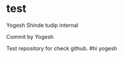 # test
Yogesh Shinde
tudip internal

Commit by Yogesh

Test repository for check github. 
#hi yogesh